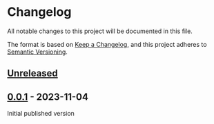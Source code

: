 # Changelog

All notable changes to this project will be documented in this file.

The format is based on [Keep a Changelog](https://keepachangelog.com/en/1.0.0/),
and this project adheres to [Semantic Versioning](https://semver.org/spec/v2.0.0.html).

## [Unreleased]

## [0.0.1] - 2023-11-04
Initial published version

[Unreleased]: https://codeberg.org/h3xx/perl-App-Hack-Exe/compare/v0.0.1...HEAD
[0.0.1]: https://codeberg.org/h3xx/perl-App-Hack-Exe/releases/tag/v0.0.1
